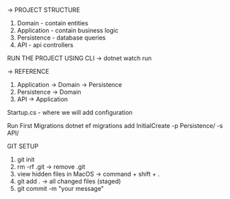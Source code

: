 -> PROJECT STRUCTURE

1. Domain - contain entities
2. Application - contain business logic
3. Persistence - database queries
4. API - api controllers

RUN THE PROJECT USING CLI
-> dotnet watch run

-> REFERENCE

1. Application -> Domain -> Persistence
2. Persistence -> Domain
3. API -> Application

Startup.cs - where we will add configuration

Run First Migrations
dotnet ef migrations add InitialCreate -p Persistence/ -s API/

GIT SETUP
1. git init
2. rm -rf .git -> remove .git
3. view hidden files in MacOS -> command + shift + .
4. git add . -> all changed files (staged)
5. git commit -m "your message"